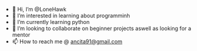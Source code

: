 - 👋 Hi, I’m @LoneHawk
- 👀 I’m interested in learning about programminh
- 🌱 I’m currently learning python
- 💞️ I’m looking to collaborate on beginner projects aswell as looking for a mentor
- 📫 How to reach me @ ancita91@gmail.com

<!---
LoneHawk/LoneHawk is a ✨ special ✨ repository because its `README.md` (this file) appears on your GitHub profile.
You can click the Preview link to take a look at your changes.
--->
